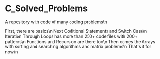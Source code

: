 # C_Solved_Problems

A repository with code of many coding problems\n

First, there are basics\n
Next Coditional Statements and Switch Case\n
Iteration Through Loops has more than 250+ code files with 200+ patterns\n
Functions and Recursion are there too\n
Then comes the Arrays with sorting and searching algorithms and matrix problems\n
That's it for now\n

